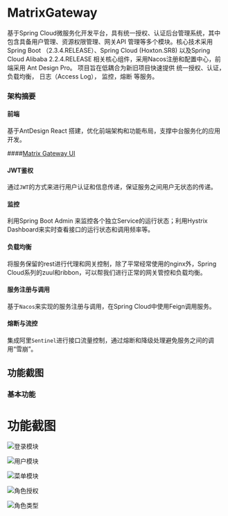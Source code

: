 # MatrixGateway
基于Spring Cloud微服务化开发平台，具有统一授权、认证后台管理系统，其中包含具备用户管理、资源权限管理、网关API 管理等多个模块。核心技术采用Spring Boot （2.3.4.RELEASE）、Spring Cloud (Hoxton.SR8) 以及Spring Cloud Alibaba 2.2.4.RELEASE 相关核心组件，采用Nacos注册和配置中心，前端采用 Ant Design Pro。 
项目旨在低耦合为新旧项目快速提供 统一授权、认证， 负载均衡， 日志（Access Log）， 监控，熔断 等服务。

### 架构摘要
#### 前端
基于AntDesign React 搭建，优化前端架构和功能布局，支撑中台服务化的应用开发。

####[Matrix Gateway UI](https://github.com/leoleegit/MatrixGateway) 

#### JWT鉴权
通过`JWT`的方式来进行用户认证和信息传递，保证服务之间用户无状态的传递。

#### 监控
利用Spring Boot Admin 来监控各个独立Service的运行状态；利用Hystrix Dashboard来实时查看接口的运行状态和调用频率等。

#### 负载均衡
将服务保留的rest进行代理和网关控制，除了平常经常使用的nginx外，Spring Cloud系列的zuul和ribbon，可以帮我们进行正常的网关管控和负载均衡。 

#### 服务注册与调用
基于`Nacos`来实现的服务注册与调用，在Spring Cloud中使用Feign调用服务。

#### 熔断与流控
集成阿里`Sentinel`进行接口流量控制，通过熔断和降级处理避免服务之间的调用“雪崩”。

## 功能截图

### 基本功能
# 功能截图
![登录模块](http://matrix.xsocket.cn/media/file/bucket/acbd002a-f788-47fa-a113-4af2c2301b28/login_01.png "会员模块.png")

![用户模块](http://matrix.xsocket.cn/media/file/bucket/8e6872d2-6621-44bf-b48f-5864f05c4a47/index_01.png "会员模块.png")

![菜单模块](http://matrix.xsocket.cn/media/file/bucket/789e25ec-57d3-493c-ab20-7b94073e9e85/index_02.png "菜单模块.png")

![角色授权](http://matrix.xsocket.cn/media/file/bucket/293f827a-03d2-4ff1-a133-f9f2fd2ff5aa/index_03.png "角色授权.png")

![角色类型](http://matrix.xsocket.cn/media/file/bucket/9b08066b-797a-44cc-8b5c-1d8e9595249d/index_04.png "角色类型.png") 